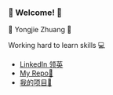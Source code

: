 ### 👋 Welcome! 👋

🍍 Yongjie Zhuang 🍍

Working hard to learn skills 💻

- [LinkedIn 领英](https://www.linkedin.com/in/yongjie-zhuang/)
- [My Repo🚀](https://github.com/CurtisNewbie/my-repo/blob/main/README.md)
- [我的项目🚀](https://github.com/CurtisNewbie/my-repo/blob/main/README-CN.md)
